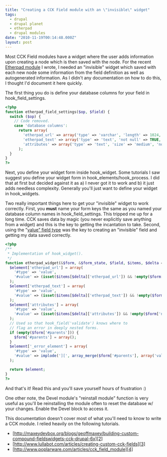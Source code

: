 ```yaml
---
title: "Creating a CCK Field module with an \"invisible\" widget"
tags:
  - drupal
  - drupal planet
  - etherpad
  - drupal modules
date: "2010-11-19T00:14:48.000Z"
layout: post
---
```


Most CCK Field modules have a widget where the user adds information upon creating a node which is then saved with the node. For the recent [Etherpad module][0] I wrote, I needed an "invisible" widget which saved with each new node some information from the field definition as well as autogenerated information. As I didn't any documentation on how to do this, I thought I'd document it here quickly.

The first thing you do is define your database columns for your field in hook_field_settings.

````php
<?php
function etherpad_field_settings($op, $field) {
  switch ($op) {
    // Code removed.
    case 'database columns':
      return array(
        'etherpad_url' => array('type' => 'varchar', 'length' => 1024, 'not null' => FALSE,),
        'etherpad_text' => array('type' => 'text', 'not null' => TRUE, 'size' => 'big'),
        'attributes' => array('type' => 'text', 'size' => 'medium', 'not null' => FALSE),
      );
  }
}
?>
````

Next, you define your widget form inside hook_widget. Some tutorials I saw suggest you define your widget form in hook_elements/hook_process. I did that at first but decided against it as a) I never got it to work and b) it just adds needless complexity. Generally you'll just want to define your widget in hook_widgets.

Two really important things here to get your "invisible" widget to work correctly. First, you **must** name your form keys the same as you named your database column names in hook_field_settings. This tripped me up for a long time. CCK saves data by magic (you never explicitly save anything from a widget) and this is the key to getting the incantation to take. Second, using the "[value" field type][1] was the key to creating an "invisible" field and getting my data saved correctly.

````php
<?php
/**
 * Implementation of hook_widget().
 */
function etherpad_widget(&$form, &$form_state, $field, $items, $delta = 0) {
  $element['etherpad_url'] = array(
    '#type' => 'value',
    '#value' => (isset($items[$delta]['etherpad_url']) && !empty($form['nid']['#value'])) ? $items[$delta]['etherpad_url'] : $field['etherpad_url'] . etherpad_generate_padid($field['etherpad_url']),
  );
  $element['etherpad_text'] = array(
    '#type' => 'value',
    '#value' => (isset($items[$delta]['etherpad_text']) && !empty($form['nid']['#value'])) ? $items[$delta]['etherpad_text'] : "default value for now until we have a function to generate one",
  );
  $element['attributes'] = array(
    '#type' => 'value',
    '#value' => (isset($items[$delta]['attributes']) && !empty($form['nid']['#value'])) ? $items[$delta]['attributes'] : serialize($field['attributes']),
  );
  // Used so that hook_field('validate') knows where to
  // flag an error in deeply nested forms.
  if (empty($form['#parents'])) {
    $form['#parents'] = array();
  }
  $element['_error_element'] = array(
    '#type' => 'value',
    '#value' => implode('][', array_merge($form['#parents'], array('value'))),
  );

  return $element;
}
?>
````

And that's it! Read this and you'll save yourself hours of frustration :)

One other note, the Devel module's "reinstall module" function is very useful as you'll be reinstalling the module often to reset the database w/ your changes. Enable the Devel block to access it.

This documentation doesn't cover most of what you'll need to know to write a CCK module. I relied heavily on the following tutorials.

* [http://maxeydevbox.org/blogs/geoffmaxey/building-custom-compound-fieldswidgets-cck-drupal-6x][2]
* [http://www.lullabot.com/articles/creating-custom-cck-fields][3]
* [http://www.poplarware.com/articles/cck_field_module][4]


[0]: http://drupal.org/project/etherpad
[1]: http://api.drupal.org/api/drupal/developer--topics--forms_api_reference.html/6#val
[2]: http://maxeydevbox.org/blogs/geoffmaxey/building-custom-compound-fieldswidgets-cck-drupal-6x
[3]: http://www.lullabot.com/articles/creating-custom-cck-fields
[4]: http://www.poplarware.com/articles/cck_field_module
